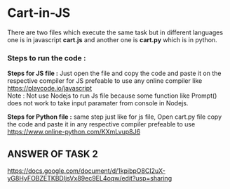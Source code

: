 # Cart-in-JS
There are two files which execute the same task but in different languages one is in javascript **cart.js** and another one is **cart.py** which is in python.
### Steps to run the code :
**Steps for JS file :** Just open the file and copy the code and paste it on the respective compiler for JS prefeable to use any online compiler like https://playcode.io/javascript \
Note : Not use Nodejs to run Js file because some function like Prompt() does not work to take input paramater from console in Nodejs. 

**Steps for Python file :** same step just like for js file, Open cart.py file copy the code and paste it in any respective compiler prefeable to use https://www.online-python.com/KXmLvup8J6 

## ANSWER OF TASK 2 
https://docs.google.com/document/d/1kpibpO8CI2uX-yG8HyFOBZETKBDIjsVx89ec9EL4oqw/edit?usp=sharing
